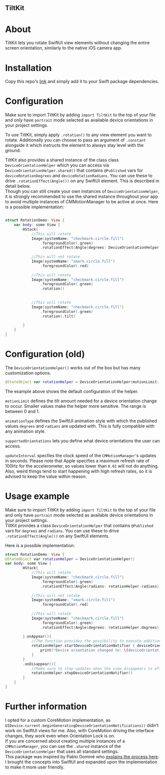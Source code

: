 ## TiltKit
# About
TiltKit lets you rotate SwiftUI view elements without changing the entire screen orientation, similarly to the native iOS camera app.

# Installation
Copy this repo's [link](https://github.com/chaert-s/TiltKit) and simply add it to your Swift package dependencies.


# Configuration
Make sure to import TiltKit by adding `import TiltKit` to the top of your file and only have `portrait` mode selected as available device orientations in your project settings.   

To use TiltKit, simply apply `.rotation()` to any view element you want to rotate. Additionally you can choose to pass an argument of `.constant` alongside it which instructs the element to always stay level with the ground.   

TiltKit also provides a shared instance of the class class `DeviceOrientationHelper` which you can access via `DeviceOrientationHelper.shared()` that contains `@Published` vars for `deviceRotationDegrees` and `deviceRotationRadians`. You can use these to drive `.rotationEffect(Angle())` on any SwiftUI element. This is described in detail below.    
Though you can still create your own instances of `DeviceOrientationHelper`, it is strongly recommended to use the shared instance throughout your app to avoid multiple instances of CMMotionManager to be active at once. 
Here is a possible implementation:
```swift

struct RotationDemo: View {
    var body: some View {
        HStack{
            //This will rotate
            Image(systemName: "checkmark.circle.fill")
                .foregroundColor(.green)
                .rotationEffect(Angle(degrees: DeviceOrientationHelper.shared().deviceRotationDegrees))
            
            //This will not rotate
            Image(systemName: "xmark.circle.fill")
                .foregroundColor(.red)
            
            //This will rotate
            Image(systemName: "checkmark.circle.fill")
                .foregroundColor(.green)
                .rotation()
            
            
            //This will rotate
            Image(systemName: "checkmark.circle.fill")
                .foregroundColor(.green)
                .rotation(.tilt)
            
        }
    }
}
```

# Configuration (old)
The `DeviceOrientationHelper()` works out of the box but has many customization options.   
```swift
@StateObject var rotationHelper = DeviceOrientationHelper(motionLimit: 0.8, animationType: .default, supportedOrientations: [.portrait,.landscapeRight, .landscapeLeft,.portraitUpsideDown], updateInterval: 0.2)
```
The example above shows the default configuration of the helper.  

`motionLimit` defines the tilt amount needed for a device orientation change to occur. Smaller values make the helper more sensitive. The range is between 0 and 1.  

`animationType` defines the SwiftUI animation style with which the published values `degrees` and `radians` are updated with. This is fully compatible with any animation style.  

`supportedOrientations` lets you define what device orientations the user can access.  

`updateInterval` specfies the clock speed of the `CMMotionManager`'s updates in seconds. Please note that Apple specifies a maximum refresh rate of 100Hz for the accelerometer, so values lower than `0.01` will not do anything. Also, weird things tend to start happening with high refresh rates, so it is advised to keep the value within reason.  


# Usage example
Make sure to import TiltKit by adding `import TiltKit` to the top of your file and only have `portrait` mode selected as available device orientations in your project settings.  
TiltKit provides a class `DeviceOrientationHelper` that contains `@Published` vars for `degrees` and `radians`. You can use these to drive `.rotationEffect(Angle())` on any SwiftUI elements.  

Here is a possible implementation:  
```swift
struct RotationDemo: View {
@StateObject var rotationHelper = DeviceOrientationHelper()
var body: some View {
        HStack{
            //This will rotate
            Image(systemName: "checkmark.circle.fill")
                .foregroundColor(.green)
                .rotationEffect(Angle(radians: rotationHelper.radians))
            
            //This will not rotate
            Image(systemName: "xmark.circle.fill")
                .foregroundColor(.red)
            
            //This will rotate
            Image(systemName: "checkmark.circle.fill")
                .foregroundColor(.green)
                .rotationEffect(Angle(degrees: rotationHelper.degrees))
            
        }.onAppear(){
            //The function provides the possibility to execute additional code when a new device orientation is detected.
            rotationHelper.startDeviceOrientationNotifier { deviceOrientation in
                print("Device orientation changed to: \(deviceOrientation)")
            }
        }
        .onDisappear(){
            //Make sure to stop updates when the view disappears to efficiently use device resources and avoid conflicts with other CoreMotion implementations in other parts of the app
            rotationHelper.stopDeviceOrientationNotifier()
        }
    }
}
```

# Further information
I opted for a custom CoreMotion implementation, as `UIDevice.current.beginGeneratingDeviceOrientationNotifications()` didn't work on SwiftUI views for me. Also, with CoreMotion driving the interface changes, they work even when Orientation Lock is on.  
If you are concerned about creating multiple instances of a `CMMotionManager`, you can use the `.shared` instance of the `DeviceOrientationHelper` that uses all standard settings.   
This package was inspired by Pablo Dominé who [explains the process here](https://medium.com/@PabloDomine/developing-camille-how-to-determine-device-orientation-in-a-camera-app-4c622d251993).  
I brought the concepts into SwiftUI and expanded upon the implementation to make it more user friendly.
